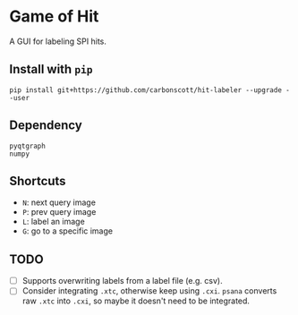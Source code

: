 # Game of Hit

A GUI for labeling SPI hits.


## Install with `pip`

```
pip install git+https://github.com/carbonscott/hit-labeler --upgrade --user
```


## Dependency

```
pyqtgraph
numpy
```

## Shortcuts

- `N`: next query image
- `P`: prev query image
- `L`: label an image
- `G`: go to a specific image


## TODO

- [ ] Supports overwriting labels from a label file (e.g. csv).  
- [ ] Consider integrating `.xtc`, otherwise keep using `.cxi`.  `psana`
  converts raw `.xtc` into `.cxi`, so maybe it doesn't need to be integrated.  
